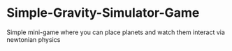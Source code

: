 # Simple-Gravity-Simulator-Game
Simple mini-game where you can place planets and watch them interact via newtonian physics
